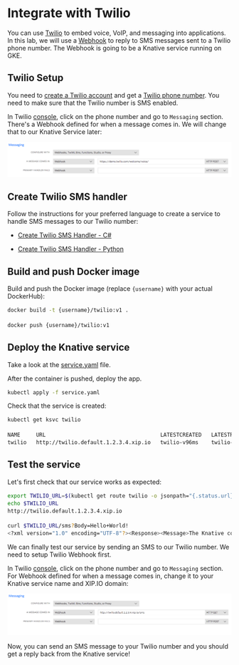 # Integrate with Twilio

You can use [Twilio](https://www.twilio.com/) to embed voice, VoIP, and messaging into applications. In this lab, we will use a [Webhook](https://www.twilio.com/docs/glossary/what-is-a-webhook) to reply to SMS messages sent to a Twilio phone number. The Webhook is going to be a Knative service running on GKE.

## Twilio Setup

You need to [create a Twilio account](https://www.twilio.com/try-twilio) and get a [Twilio phone number](https://www.twilio.com/docs/usage/tutorials/how-to-use-your-free-trial-account#get-your-first-twilio-phone-number). You need to make sure that the Twilio number is SMS enabled.

In Twilio [console](https://www.twilio.com/console), click on the phone number and go to `Messaging` section. There's a Webhook defined for when a message comes in. We will change that to our Knative Service later:

![Twilio Webhook](./images/twilio-webhook.png)

## Create Twilio SMS handler

Follow the instructions for your preferred language to create a service to handle SMS messages to our Twilio number:

* [Create Twilio SMS Handler - C#](twiliointegration-csharp.md)

* [Create Twilio SMS Handler - Python](twiliointegration-python.md)

## Build and push Docker image

Build and push the Docker image (replace `{username}` with your actual DockerHub):

```bash
docker build -t {username}/twilio:v1 .

docker push {username}/twilio:v1
```

## Deploy the Knative service

Take a look at the [service.yaml](../serving/twilio/service.yaml) file.

After the container is pushed, deploy the app.

```bash
kubectl apply -f service.yaml
```

Check that the service is created:

```bash
kubectl get ksvc twilio

NAME     URL                                    LATESTCREATED   LATESTREADY    READY   REASON
twilio   http://twilio.default.1.2.3.4.xip.io   twilio-v96ms    twilio-v96ms   True
```

## Test the service

Let's first check that our service works as expected:

```bash
export TWILIO_URL=$(kubectl get route twilio -o jsonpath="{.status.url}")
echo $TWILIO_URL
http://twilio.default.1.2.3.4.xip.io

curl $TWILIO_URL/sms?Body=Hello+World!
<?xml version="1.0" encoding="UTF-8"?><Response><Message>The Knative copy cat says: Hello World!</Message></Response>
```

We can finally test our service by sending an SMS to our Twilio number. We need to setup Twilio Webhook first.

In Twilio [console](https://www.twilio.com/console), click on the phone number and go to `Messaging` section. For Webhook defined for when a message comes in, change it to your Knative service name and XIP.IO domain:

![Twilio Webhook](./images/twilio-webhook-custom.png)

Now, you can send an SMS message to your Twilio number and you should get a reply back from the Knative service!

